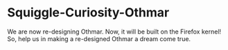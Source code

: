# Squiggle-Curiosity-Othmar
We are now re-designing Othmar. Now, it will be built on the Firefox kernel! So, help us in making a re-designed Othmar a dream come true.
